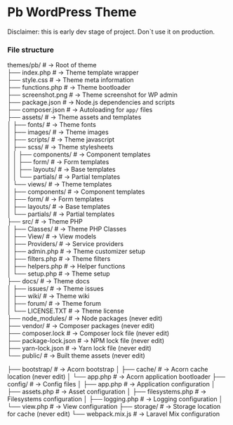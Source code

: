 <h1>Pb WordPress Theme</h1>
Disclaimer: this is early dev stage of project. Don`t use it on production.

### File structure
themes/pb/                # → Root of theme  
├── index.php             # → Theme template wrapper  
├── style.css             # → Theme meta information  
├── functions.php         # → Theme bootloader  
├── screenshot.png        # → Theme screenshot for WP admin  
├── package.json          # → Node.js dependencies and scripts  
├── composer.json         # → Autoloading for `app/` files  
├── assets/               # → Theme assets and templates  
│   ├── fonts/            # → Theme fonts  
│   ├── images/           # → Theme images  
│   ├── scripts/          # → Theme javascript  
│   ├── scss/             # → Theme stylesheets  
│   │   ├── components/   # → Component templates  
│   │   ├── form/         # → Form templates  
│   │   ├── layouts/      # → Base templates  
│   │   └── partials/     # → Partial templates  
│   └── views/            # → Theme templates  
│       ├── components/   # → Component templates  
│       ├── form/         # → Form templates  
│       ├── layouts/      # → Base templates  
│       └── partials/     # → Partial templates  
├── src/                  # → Theme PHP  
│   ├── Classes/          # → Theme PHP Classes  
│   ├── View/             # → View models  
│   ├── Providers/        # → Service providers  
│   ├── admin.php         # → Theme customizer setup  
│   ├── filters.php       # → Theme filters  
│   ├── helpers.php       # → Helper functions  
│   └── setup.php         # → Theme setup  
├── docs/                 # → Theme docs  
│   ├── issues/           # → Theme issues  
│   ├── wiki/             # → Theme wiki  
│   ├── forum/            # → Theme forum  
│   └── LICENSE.TXT       # → Theme license  
├── node_modules/         # → Node packages (never edit)  
├── vendor/               # → Composer packages (never edit)  
├── composer.lock         # → Composer lock file (never edit)  
├── package-lock.json     # → NPM lock file (never edit)  
├── yarn-lock.json        # → Yarn lock file (never edit)  
└── public/               # → Built theme assets (never edit)  
  






├── bootstrap/            # → Acorn bootstrap
│   ├── cache/            # → Acorn cache location (never edit)
│   └── app.php           # → Acorn application bootloader
├── config/               # → Config files
│   ├── app.php           # → Application configuration
│   ├── assets.php        # → Asset configuration
│   ├── filesystems.php   # → Filesystems configuration
│   ├── logging.php       # → Logging configuration
│   └── view.php          # → View configuration
├── storage/              # → Storage location for cache (never edit)
└── webpack.mix.js        # → Laravel Mix configuration
